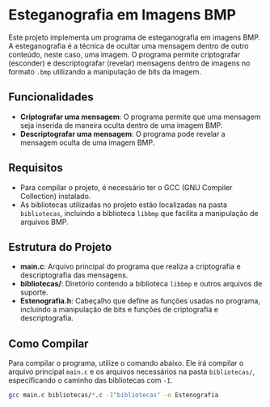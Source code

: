 # Esteganografia em Imagens BMP

Este projeto implementa um programa de esteganografia em imagens BMP. A esteganografia é a técnica de ocultar uma mensagem dentro de outro conteúdo, neste caso, uma imagem. O programa permite criptografar (esconder) e descriptografar (revelar) mensagens dentro de imagens no formato `.bmp` utilizando a manipulação de bits da imagem.

## Funcionalidades

- **Criptografar uma mensagem**: O programa permite que uma mensagem seja inserida de maneira oculta dentro de uma imagem BMP.
- **Descriptografar uma mensagem**: O programa pode revelar a mensagem oculta de uma imagem BMP.

## Requisitos

- Para compilar o projeto, é necessário ter o GCC (GNU Compiler Collection) instalado.
- As bibliotecas utilizadas no projeto estão localizadas na pasta `bibliotecas`, incluindo a biblioteca `libbmp` que facilita a manipulação de arquivos BMP.

## Estrutura do Projeto

- **main.c**: Arquivo principal do programa que realiza a criptografia e descriptografia das mensagens.
- **bibliotecas/**: Diretório contendo a biblioteca `libbmp` e outros arquivos de suporte.
- **Estenografia.h**: Cabeçalho que define as funções usadas no programa, incluindo a manipulação de bits e funções de criptografia e descriptografia.

## Como Compilar

Para compilar o programa, utilize o comando abaixo. Ele irá compilar o arquivo principal `main.c` e os arquivos necessários na pasta `bibliotecas/`, especificando o caminho das bibliotecas com `-I`.

```bash
gcc main.c bibliotecas/*.c -I"bibliotecas" -o Estenografia
